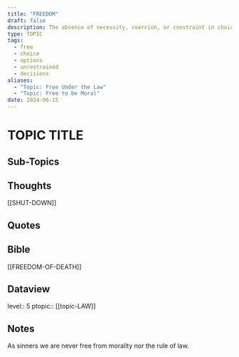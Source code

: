 ```yaml
---
title: "FREEDOM"
draft: false
description: The absence of necessity, coercion, or constraint in choice or action with the framework of morality and law.
type: TOPIC
tags:
  - free
  - choice
  - options
  - unrestrained
  - decisions
aliases:
  - "Topic: Free Under the Law"
  - "Topic: Free to be Moral"
date: 2024-06-15
---
```

# TOPIC TITLE
## Sub-Topics

## Thoughts
[[SHUT-DOWN]]

## Quotes

## Bible
[[FREEDOM-OF-DEATH]]

## Dataview
level:: 5
ptopic:: [[topic-LAW]]

## Notes
As sinners we are never free from morality nor the rule of law.

